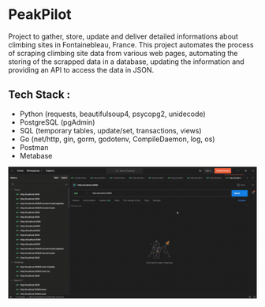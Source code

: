 # PeakPilot

Project to gather, store, update and deliver detailed informations about climbing sites in Fontainebleau, France.
This project automates the process of scraping climbing site data from various web pages, automating the storing of the scrapped data in a database, updating the information and providing an API to access the data in JSON.

## Tech Stack :

- Python (requests, beautifulsoup4, psycopg2, unidecode)
- PostgreSQL (pgAdmin)
- SQL (temporary tables, update/set, transactions, views)
- Go (net/http, gin, gorm, godotenv, CompileDaemon, log, os)
- Postman
- Metabase

![Example GIF](Capture_PeakPilot.gif)






